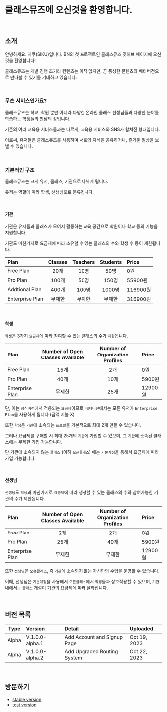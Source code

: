 # 클래스뮤즈에 오신것을 환영합니다.

<br />

## 소개

안녕하세요. 지쿠(SIKU)입니다. BN의 첫 프로젝트인 클래스뮤즈 깃허브 페이지에 오신것을 환영합니다!

클래스뮤즈는 개발 진행 초기라 컨텐츠는 아직 없지만, 곧 풍성한 콘텐츠와 베타버전으로 만나볼 수 있기를 기대하고 있습니다.

<br />

### 무슨 서비스인가요?

클래스뮤즈는 학교, 학원 뿐만 아니라 다양한 온라인 클래스 선생님들과 다양한 분야를 학습하는 학생들의 만남의 장입니다.

기존의 여러 교육용 서비스들과는 다르게, 교육용 서비스와 SNS가 합쳐진 형태입니다.

이로써, 유저들은 클래스뮤즈를 사용하며 서로의 지식을 공유하거나, 즐거운 일상을 보낼 수 있습니다.

<br />

### 기본적인 구조

클래스뮤즈는 크게 유저, 클래스, 기관으로 나뉘게 됩니다.

유저는 역할에 따라 학생, 선생님으로 분류됩니다.

<br />

#### 기관

기관은 유저들과 클래스가 모여서 활동하는 교육 공간으로 학원이나 학교 등의 기능을 지원합니다.

기관도 마찬가지로 요금제에 따라 소유할 수 있는 클래스의 수와 학생 수 등이 제한됩니다.

| Plan            | Classes | Teachers | Students | Price    |
| :-------------- | :-----: | :------: | :------: | :------- |
| Free Plan       |  20개   |   10명   |   50명   | 0원      |
| Pro Plan        |  100개  |   50명   |  150명   | 55900원  |
| Addtional Plan  |  400개  |  100명   |  1000명  | 116900원 |
| Enterprise Plan | 무제한  |  무제한  |  무제한  | 316900원 |

<br />

#### 학생

`학생`은 3가지 `요금제`에 따라 참여할 수 있는 클래스의 수가 `제한`됩니다.

| Plan            | Number of Open Classes Available | Number of Organization Profiles | Price   |
| :-------------- | :------------------------------: | :-----------------------------: | :------ |
| Free Plan       |               15개               |               2개               | 0원     |
| Pro Plan        |               40개               |              10개               | 5900원  |
| Enterprise Plan |              무제한              |              25개               | 12900원 |

단, 이는 `정식버전`에서 적용되는 `요금제`이므로, `베타버전`에서는 모든 유저가 `Enterprise Plan`을 사용하게 됩니다 (금액 지불 X)

또한 `학생`은 `기관`에 소속되는 `프로필`을 기본적으로 최대 2개 만들 수 있습니다.

그러나 요금제를 구매할 시 최대 25개의 `기관`에 가입할 수 있으며, 그 `기관`에 소속된 클래스에는 무제한 가입 가능합니다.

단 기관에 소속되지 않는 `클래스` (이하 `오픈클래스`) 에는 `기본계정`을 통해서 요금제에 따라 가입 가능합니다.

<br />

#### 선생님

`선생님`도 `학생`과 마찬가지로 `요금제`에 따라 생성할 수 있는 클래스의 수와 참여가능한 기관의 수가 제한됩니다.

| Plan            | Number of Open Classes Available | Number of Organization Profiles | Price   |
| :-------------- | :------------------------------: | :-----------------------------: | :------ |
| Free Plan       |               2개                |               2개               | 0원     |
| Pro Plan        |               25개               |              40개               | 5900원  |
| Enterprise Plan |              무제한              |             무제한              | 12900원 |

또한 `선생님`은 `오픈클래스`, 즉 `기관`에 소속되지 않는 자신만의 수업을 운영할 수 있습니다.

이때, 선생님은 `기본계정`을 사용해서 `오픈클래스`에서 `학생`들과 상호작용할 수 있으며, `기관`내에서는 `클래스` 개설이 기관의 요금제에 따라 달라집니다.

<br />

## 버전 목록

| Type  | Version         | Detail                      | Uploaded     |
| :---: | :-------------- | :-------------------------- | :----------- |
| Alpha | V.1.0.0-alpha.1 | Add Account and Signup Page | Oct 19, 2023 |
| Alpha | V.1.0.0-alpha.2 | Add Upgraded Routing System | Oct 22, 2023 |

<br />

## 방문하기

- [stable version](https://classmuse.bsiku.dev)
- [test version](https://test.classmuse.bsiku.dev)
